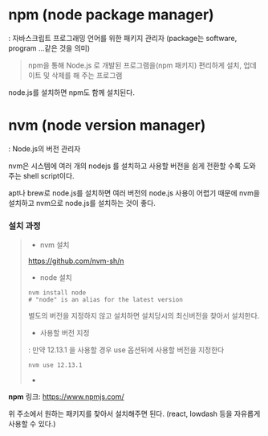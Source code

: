 # npm (node package manager)

: 자바스크립트 프로그래밍 언어를 위한 패키지 관리자 (package는 software, program ...같은 것을 의미)

>  npm을 통해 Node.js 로 개발된 프로그램을(npm 패키지) 편리하게 설치, 업데이트 및 삭제를 해 주는 프로그램

node.js를 설치하면 npm도 함께 설치된다.



# nvm (node version manager)

: Node.js의 버전 관리자

nvm은 시스템에 여러 개의 nodejs 를 설치하고 사용할 버전을 쉽게 전환할 수록 도와주는 shell script이다.

apt나 brew로 node.js를 설치하면 여러 버전의 node.js 사용이 어렵기 때문에 nvm을 설치하고 nvm으로 node.js를 설치하는 것이 좋다.



### 설치 과정

>- nvm 설치
>
>  https://github.com/nvm-sh/n
>
>- node 설치
>
>  ```shell
>  nvm install node 
>  # "node" is an alias for the latest version
>  ```
>
>  별도의 버전을 지정하지 않고 설치하면 설치당시의 최신버전을 찾아서 설치한다.
>
>  - 사용할 버전 지정
>
>  : 만약 12.13.1 을 사용할 경우 use 옵션뒤에 사용할 버전을 지정한다
>
>  ```shell
>  nvm use 12.13.1
>  ```
>
>- 
>
>  



**npm** 링크: https://www.npmjs.com/

위 주소에서 원하는 패키지를 찾아서 설치해주면 된다. (react, lowdash 등을 자유롭게 사용할 수 있다.)

